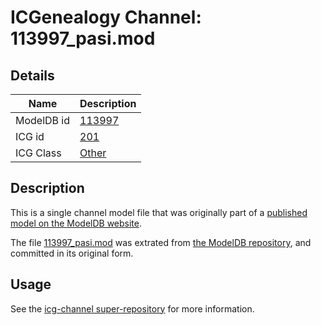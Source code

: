 # ICGenealogy Channel: 113997\_pasi.mod

## Details

Name | Description
---- | -----------
ModelDB id | [113997](http://senselab.med.yale.edu/ModelDB/ShowModel.cshtml?model=113997)
ICG id | [201](http://icg.neurotheory.ox.ac.uk/channels/other/201)
ICG Class | [Other](http://icg.neurotheory.ox.ac.uk/channels/other)

## Description

This is a single channel model file that was originally part of a [published model on the ModelDB website](http://senselab.med.yale.edu/mModelDB/ShowModel.cshtml?model=113997).

The file [113997\_pasi.mod](113997_pasi.mod) was extrated from [the ModelDB repository](http://senselab.med.yale.edu/ModelDB/ShowModel.cshtml?model=113997), and committed in its original form.

## Usage

See the [icg-channel super-repository](https://github.com/icgenealogy/icg-channels) for more information.